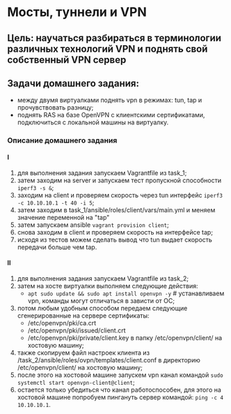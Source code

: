 # Мосты, туннели и VPN 

## Цель: научаться разбираться в терминологии различных технологий VPN и поднять свой собственный VPN сервер

## Задачи домашнего задания:
- между двумя виртуалками поднять vpn в режимах: tun, tap и прочувствовать разницу;
- поднять RAS на базе OpenVPN с клиентскими сертификатами, подключиться с локальной машины на виртуалку.

### Описание домашнего задания

#### I

1) для выполнения задания запускаем Vagrantfile из task_1;
2) затем заходим на server и запускаем тест пропускной способности ```iperf3 -s &```;
3) заходим на client и проверяем скорость через tun интерфейс ```iperf3 -c 10.10.10.1 -t 40 -i 5```;
4) затем заходим в task_1/ansible/roles/client/vars/main.yml и меняем значение переменной на "tap"
5) затем запускаем ansible ```vagrant provision client```;
6) снова заходим в client и проверяем скорость на интерфейсе tap;
7) исходя из тестов можем сделать вывод что tun выдает скорость передачи больше чем tap.

#### II

1) для выполнения задания запускаем Vagrantfile из task_2;
2) затем на хосте виртуалки выполняем следующие действия:
   - ```apt sudo update && sudo apt install openvpn -y``` # устанавливаем vpn, команды могут отличаться в зависти от ОС;
3) потом любым удобным способом передаем следующие сгенерированные на сервере сертификаты:
      - /etc/openvpn/pki/ca.crt
      - /etc/openvpn/pki/issued/client.crt
      - /etc/openvpn/pki/private/client.key
    в папку /etc/openvpn/client/ на хостовую машину;
4) также скопируем файл настроек клиента из /task_2/ansible/roles/ovpn/templates/client.conf в директорию /etc/openvpn/client/ на хостовую машину;
5) после этого на хостовой машине запускем vpn канал командой ```sudo systemctl start openvpn-client@client```;
6) остается только убедиться что канал работоспособен, для этого на хостовой машине попробуем пингануть сервер командой: ```ping -c 4 10.10.10.1```.
